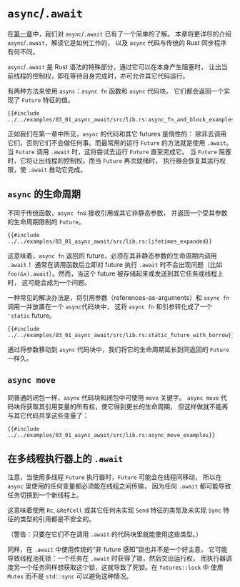# `async`/`.await`

在[第一章]中，我们对 `async`/`.await` 已有了一个简单的了解。
本章将更详尽的介绍 `async`/`.await`，解读它是如何工作的，
以及 `async` 代码与传统的 Rust 同步程序有何不同。

`async`/`.await` 是 Rust 语法的特殊部分，通过它可以在本身产生阻塞时，
让出当前线程的控制权，即在等待自身完成时，亦可允许其它代码运行。

有两种方法来使用 `async`：`async fn` 函数和 `async` 代码块。
它们都会返回一个实现了 `Future` 特征的值。

```rust,edition2018,ignore
{{#include ../../examples/03_01_async_await/src/lib.rs:async_fn_and_block_examples}}
```

正如我们在第一章中所见，`async` 的代码和其它 futures 是惰性的：
除非去调用它们，否则它们不会做任何事。而最常用的运行 `Future` 的方法就是使用
`.await`。当 `Future` 调用 `.await` 时，这将尝试去运行 `Future` 直至完成它。
当 `Future` 阻塞时，它将让出线程的控制权。而当 `Future` 再次就绪时，
执行器会恢复其运行权限，使 `.await` 推动它完成。

## `async` 的生命周期

不同于传统函数，`async fn`s 接收引用或其它非静态参数，
并返回一个受其参数的生命周期限制的 `Future`。

```rust,edition2018,ignore
{{#include ../../examples/03_01_async_await/src/lib.rs:lifetimes_expanded}}
```

这意味着，`async fn` 返回的 future，必须在其非静态参数的生命周期内调用 `.await`！
通常在调用函数后立即对 future 执行 `.await` 时不会出现问题（比如
`foo(&x).await`）。然而，当这个 future 被存储起来或发送到其它任务或线程上时，
这可能会成为一个问题。

一种常见的解决办法是，将引用参数（references-as-arguments）和
`async fn` 调用一并放置在一个 `async`代码块中，
这将 `async fn` 和引参转化成了一个 `'static` future。

```rust,edition2018,ignore
{{#include ../../examples/03_01_async_await/src/lib.rs:static_future_with_borrow}}
```

通过将参数移动到 `async` 代码块中，我们将它的生命周期延长到同返回的 `Future`
一样久。

## `async move`

同普通的闭包一样，`async` 代码块和闭包中可使用 `move` 关键字。
`async move` 代码块将获取其引用变量的所有权，使它得到更长的生命周期，
但这样做就不能再与其它代码共享这些变量了：

```rust,edition2018,ignore
{{#include ../../examples/03_01_async_await/src/lib.rs:async_move_examples}}
```

## 在多线程执行器上的 `.await`

注意，当使用多线程 `Future` 执行器时，`Future` 可能会在线程间移动，
所以在 `async` 里使用的任何变量都必须能在线程之间传输，
因为任何 `.await` 都可能导致任务切换到一个新线程上。

这意味着使用 `Rc`, `&RefCell` 或其它任何未实现 `Send` 特征的类型及未实现
`Sync` 特征的类型的引用都是不安全的。

（警告：只要在它们不在调用 `.await` 的代码块里就能使用这些类型。）

同样，在 `.await` 中使用传统的“非 future 感知”锁也并不是一个好主意，
它可能导致线程池死锁：一个任务在 `.await` 时获得了锁，然后交出运行权，
而执行器调度另一个任务同样想获取这个锁，这就导致了死锁。在 `futures::lock` 中
使用 `Mutex` 而不是 `std::sync` 可以避免这种情况。

[第一章]: ../01_getting_started/04_async_await_primer_zh.md
